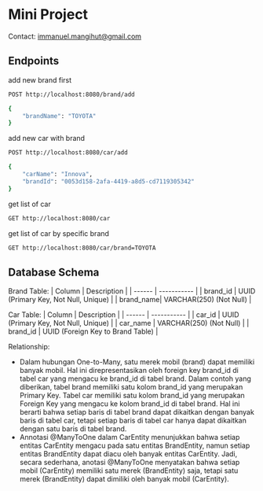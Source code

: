 # Mini Project
Contact: immanuel.mangihut@gmail.com
## Endpoints
add new brand first
```sh
POST http://localhost:8080/brand/add
```
```sh
{
    "brandName": "TOYOTA"
}
```
add new car with brand
```sh
POST http://localhost:8080/car/add
```
```sh
{
    "carName": "Innova",
    "brandId": "0053d158-2afa-4419-a8d5-cd7119305342"
}
```
get list of car
```sh
GET http://localhost:8080/car
```
get list of car by specific brand
```sh
GET http://localhost:8080/car/brand=TOYOTA
```
## Database Schema

Brand Table:
| Column | Description |
| ------ | ----------- |
| brand_id  | UUID (Primary Key, Not Null, Unique)  |
| brand_name| VARCHAR(250) (Not Null)              |

Car Table:
| Column | Description |
| ------ | ----------- |
| car_id    | UUID (Primary Key, Not Null, Unique)  |
| car_name  | VARCHAR(250) (Not Null)              |
| brand_id  | UUID (Foreign Key to Brand Table)    |

Relationship:
- Dalam hubungan One-to-Many, satu merek mobil (brand) dapat memiliki banyak mobil. Hal ini direpresentasikan oleh foreign key brand_id di tabel car yang mengacu ke brand_id di tabel brand. Dalam contoh yang diberikan, tabel brand memiliki satu kolom brand_id yang merupakan Primary Key. Tabel car memiliki satu kolom brand_id yang merupakan Foreign Key yang mengacu ke kolom brand_id di tabel brand. Hal ini berarti bahwa setiap baris di tabel brand dapat dikaitkan dengan banyak baris di tabel car, tetapi setiap baris di tabel car hanya dapat dikaitkan dengan satu baris di tabel brand.
- Annotasi @ManyToOne dalam CarEntity menunjukkan bahwa setiap entitas CarEntity mengacu pada satu entitas BrandEntity, namun setiap entitas BrandEntity dapat diacu oleh banyak entitas CarEntity. Jadi, secara sederhana, anotasi @ManyToOne menyatakan bahwa setiap mobil (CarEntity) memiliki satu merek (BrandEntity) saja, tetapi satu merek (BrandEntity) dapat dimiliki oleh banyak mobil (CarEntity).

